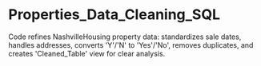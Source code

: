 # Properties_Data_Cleaning_SQL
Code refines NashvilleHousing  property data: standardizes sale dates, handles addresses, converts 'Y'/'N' to 'Yes'/'No', removes duplicates, and creates 'Cleaned_Table' view for clear analysis.
